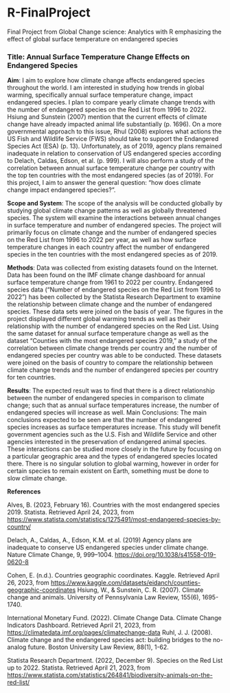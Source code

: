 # R-FinalProject
Final Project from Global Change science: Analytics with R emphasizing the effect of global surface temperature on endangered species

### Title: Annual Surface Temperature Change Effects on Endangered Species

**Aim**: I aim to explore how climate change affects endangered species throughout the world. I am interested in studying how trends in global warming, specifically annual surface temperature change, impact endangered species. I plan to compare yearly climate change trends with the number of endangered species on the Red List from 1996 to 2022. Hsiung and Sunstein (2007) mention that the current effects of climate change have already impacted animal life substantially (p. 1696). On a more governmental approach to this issue, Rhul (2008) explores what actions the US Fish and Wildlife Service (FWS) should take to support the Endangered Species Act (ESA) (p. 13). Unfortunately, as of 2019, agency plans remained inadequate in relation to conservation of US endangered species according to Delach, Caldas, Edson, et al. (p. 999). I will also perform a study of the correlation between annual surface temperature change per country with the top ten countries with the most endangered species (as of 2019). For this project, I aim to answer the general question: “how does climate change impact endangered species?”. 

**Scope and System**: The scope of the analysis will be conducted globally by studying global climate change patterns as well as globally threatened species. The system will examine the interactions between annual changes in surface temperature and number of endangered species. The project will primarily focus on climate change and the number of endangered species on the Red List from 1996 to 2022 per year, as well as how surface temperature changes in each country affect the number of endangered species in the ten countries with the most endangered species as of 2019.

**Methods**: Data was collected from existing datasets found on the Internet. Data has been found on the IMF climate change dashboard for annual surface temperature change from 1961 to 2022 per country. Endangered species data (“Number of endangered species on the Red List from 1996 to 2022”) has been collected by the Statista Research Department to examine the relationship between climate change and the number of endangered species. These data sets were joined on the basis of year. The figures in the project displayed different global warming trends as well as their relationship with the number of endangered species on the Red List. Using the same dataset for annual surface temperature change  as well as the dataset “Counties with the most endangered species 2019,” a study of the correlation between climate change trends per country and the number of endangered species per country was able to be conducted. These datasets were joined on the basis of country to compare the relationship between climate change trends and the number of endangered species per country for ten countries.

**Results**: The expected result was to find that there is a direct relationship between the number of endangered species in comparison to climate change; such that as annual surface temperatures increase, the number of endangered species will increase as well. 
Main Conclusions: The main conclusions expected to be seen are that the number of endangered species increases as surface temperatures increase. This study will benefit government agencies such as the U.S. Fish and Wildlife Service and other agencies interested in the preservation of endangered animal species. These interactions can be studied more closely in the future by focusing on a particular geographic area and the types of endangered species located there. There is no singular solution to global warming, however in order for certain species to remain existent on Earth, something must be done to slow climate change.  

**References**

Alves, B. (2023, February 16). Countries with the most endangered species 2019. Statista. Retrieved April 24, 2023, from https://www.statista.com/statistics/1275491/most-endangered-species-by-country/

Delach, A., Caldas, A., Edson, K.M. et al. (2019) Agency plans are inadequate to conserve US 
endangered species under climate change. Nature Climate Change, 9, 999–1004. 
https://doi.org/10.1038/s41558-019-0620-8

Cohen, E. (n.d.). Countries geographic coordinates. Kaggle. Retrieved April 26, 2023, from https://www.kaggle.com/datasets/eidanch/counties-geographic-coordinates
Hsiung, W., & Sunstein, C. R. (2007). Climate change and animals. University of Pennsylvania 
Law Review, 155(6), 1695-1740.

International Monetary Fund. (2022). Climate Change Data. Climate Change Indicators Dashboard. Retrieved April 21, 2023, from https://climatedata.imf.org/pages/climatechange-data
Ruhl, J. J. (2008). Climate change and the endangered species act: building bridges to the 
no-analog future. Boston University Law Review, 88(1), 1-62. 

Statista Research Department. (2022, December 9). Species on the Red List up to 2022. Statista. Retrieved April 21, 2023, from https://www.statista.com/statistics/264841/biodiversity-animals-on-the-red-list/


